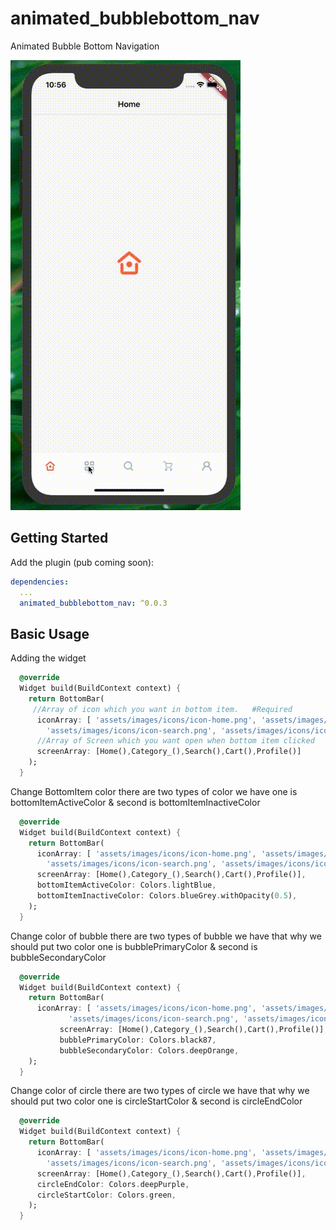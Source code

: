 # animated_bubblebottom_nav

Animated Bubble  Bottom Navigation 

![Fancy Gif](https://github.com/Urvish123/Animated_bubble_bottom_navigation/blob/main/bottom_vidg.gif "Fancy Gif")

## Getting Started

Add the plugin (pub coming soon):

```yaml
dependencies:
  ...
  animated_bubblebottom_nav: ^0.0.3
```



## Basic Usage

Adding the widget
```dart
  @override
  Widget build(BuildContext context) {
    return BottomBar(
     //Array of icon which you want in bottom item.   #Required
      iconArray: [ 'assets/images/icons/icon-home.png', 'assets/images/icons/icon-category.png',
        'assets/images/icons/icon-search.png', 'assets/images/icons/icon-cart.png','assets/images/icons/icon-user.png'],
      //Array of Screen which you want open when bottom item clicked   #Required
      screenArray: [Home(),Category_(),Search(),Cart(),Profile()]
    );
  }
```

Change BottomItem color
there are two types of color we have one is bottomItemActiveColor & second is bottomItemInactiveColor
```dart
  @override
  Widget build(BuildContext context) {
    return BottomBar(
      iconArray: [ 'assets/images/icons/icon-home.png', 'assets/images/icons/icon-category.png',
        'assets/images/icons/icon-search.png', 'assets/images/icons/icon-cart.png','assets/images/icons/icon-user.png'],
      screenArray: [Home(),Category_(),Search(),Cart(),Profile()],
      bottomItemActiveColor: Colors.lightBlue,
      bottomItemInactiveColor: Colors.blueGrey.withOpacity(0.5),
    );
  }
```


Change color of bubble
there are two types of bubble we have that why we should put two color one is bubblePrimaryColor & second is bubbleSecondaryColor
```dart
  @override
  Widget build(BuildContext context) {
    return BottomBar(
      iconArray: [ 'assets/images/icons/icon-home.png', 'assets/images/icons/icon-category.png',
             'assets/images/icons/icon-search.png', 'assets/images/icons/icon-cart.png','assets/images/icons/icon-user.png'],
           screenArray: [Home(),Category_(),Search(),Cart(),Profile()],
           bubblePrimaryColor: Colors.black87,
           bubbleSecondaryColor: Colors.deepOrange,
    );
  }
```


Change color of circle
there are two types of circle we have that why we should put two color one is circleStartColor & second is circleEndColor
```dart
  @override
  Widget build(BuildContext context) {
    return BottomBar(
      iconArray: [ 'assets/images/icons/icon-home.png', 'assets/images/icons/icon-category.png',
        'assets/images/icons/icon-search.png', 'assets/images/icons/icon-cart.png','assets/images/icons/icon-user.png'],
      screenArray: [Home(),Category_(),Search(),Cart(),Profile()],
      circleEndColor: Colors.deepPurple,
      circleStartColor: Colors.green,
    );
  }
```